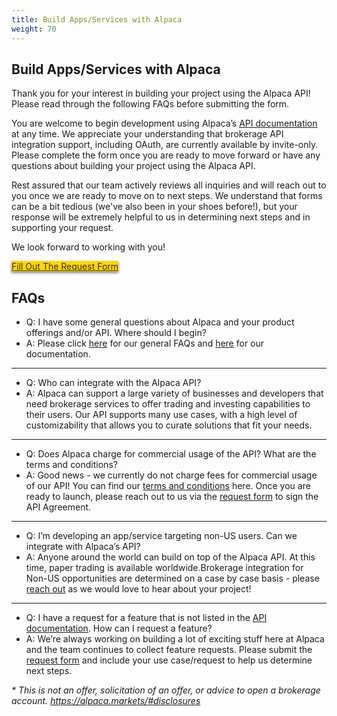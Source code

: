 ```yaml
---
title: Build Apps/Services with Alpaca
weight: 70
---
```


## Build Apps/Services with Alpaca

Thank you for your interest in building your project using the Alpaca API! Please read through the following FAQs before submitting the form. 

You are welcome to begin development using Alpaca’s [API documentation](https://docs.alpaca.markets/api-documentation/) at any time. We appreciate your understanding that brokerage API integration support, including OAuth, are currently available by invite-only. Please complete the form once you are ready to move forward or have any questions about building your project using the Alpaca API.

Rest assured that our team actively reviews all inquiries and will reach out to you once we are ready to move on to next steps. We understand that forms can be a bit tedious (we've also been in your shoes before!), but your response will be extremely helpful to us in determining next steps and in supporting your request.

We look forward to working with you!

<a class="toggle-button cta-button-key" href="https://forms.gle/Wwt99XgK9t9a9x8y9" style="background-color: gold; color: #303030; float: none; margin: 0 auto; border: none; box-shadow: 0 2px 4px 0 rgba(0, 0, 0, 0.5); font-weight: normal;">
Fill Out The Request Form
</a>


## FAQs

- Q: I have some general questions about Alpaca and your product offerings and/or API. Where should I begin? 
- A: Please click [here](https://support.alpaca.markets/hc/en-us/) for our general FAQs and [here](https://docs.alpaca.markets/) for our documentation.

----

- Q: Who can integrate with the Alpaca API? 
- A: Alpaca can support a large variety of businesses and developers that need brokerage services to offer trading and investing capabilities to their users. Our API supports many use cases, with a high level of customizability that allows you to curate solutions that fit your needs. 

----

- Q: Does Alpaca charge for commercial usage of the API? What are the terms and conditions?
- A: Good news - we currently do not charge fees for commercial usage of our API! You can find our [terms and conditions](https://files.alpaca.markets/disclosures/alpaca_terms_and_conditions.pdf) here. Once you are ready to launch, please reach out to us via the [request form](https://forms.gle/mUXFdKFvbKxPADjXA) to sign the API Agreement. 

----

- Q: I’m developing an app/service targeting non-US users. Can we integrate with Alpaca’s API? 
- A: Anyone around the world can build on top of the Alpaca API. At this time, paper trading is available worldwide.Brokerage integration for Non-US opportunities are determined on a case by case basis - please [reach out](https://forms.gle/mUXFdKFvbKxPADjXA) as we would love to hear about your project! 

----

- Q: I have a request for a feature that is not listed in the [API documentation](https://docs.alpaca.markets/api-documentation/). How can I request a feature?
- A: We’re always working on building a lot of exciting stuff here at Alpaca and the team continues to collect feature requests. Please submit the [request form](https://forms.gle/mUXFdKFvbKxPADjXA) and include your use case/request to help us determine next steps.  

<i>\* This is not an offer, solicitation of an offer, or advice to open a brokerage account. https://alpaca.markets/#disclosures </i>